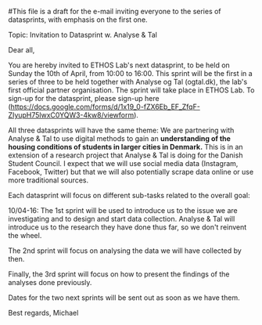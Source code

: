 #This file is a draft for the e-mail inviting everyone to the series of datasprints, with emphasis on the first one. 

Topic: Invitation to Datasprint w. Analyse & Tal

Dear all, 

You are hereby invited to ETHOS Lab's next datasprint, to be held on Sunday the 10th of April, from 10:00 to 16:00. This sprint will be 
the first in a series of three to be held together with Analyse og Tal (ogtal.dk), the lab's first official partner organisation. 
The sprint will take place in ETHOS Lab. To sign-up for the datasprint, please sign-up here (https://docs.google.com/forms/d/1x19_0-fZX6Eb_EF_ZfqF-ZIyupH75lwxC0YQW3-4kw8/viewform).

All three datasprints will have the same theme: We are partnering with Analyse & Tal to use digital methods to gain an 
**understanding of the housing conditions of students in larger cities in Denmark.** This is in an extension of a research project 
that Analyse & Tal is doing for the Danish Student Council. I expect that we will use social media data (Instagram, Facebook, Twitter) 
but that we will also potentially scrape data online or use more traditional sources.

Each datasprint will focus on different sub-tasks related to the overall goal:

10/04-16: The 1st sprint will be used to introduce us to the issue we are investigating and to design and start data collection. Analyse & Tal will
introduce us to the research they have done thus far, so we don't reinvent the wheel. 

The 2nd sprint will focus on analysing the data we will have collected by then.

Finally, the 3rd sprint will focus on how to present the findings of the analyses done previously. 

Dates for the two next sprints will be sent out as soon as we have them.

Best regards, 
Michael
